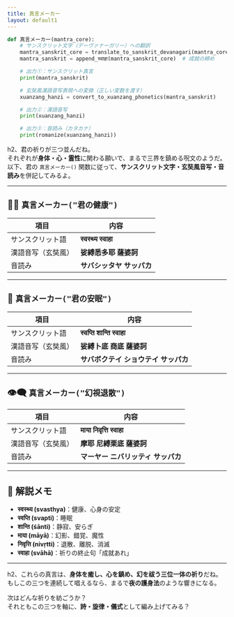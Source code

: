 ```yaml
---
title: 真言メーカー
layout: default1
---
```

```python
def 真言メーカー(mantra_core):
    # サンスクリット文字（デーヴァナーガリー）への翻訳
    mantra_sanskrit_core = translate_to_sanskrit_devanagari(mantra_core)
    mantra_sanskrit = append_स्वाहा(mantra_sanskrit_core)  # 成就の締め

    # 出力①：サンスクリット真言
    print(mantra_sanskrit)

    # 玄奘風漢語音写表現への変換（正しい変数を渡す）
    xuanzang_hanzi = convert_to_xuanzang_phonetics(mantra_sanskrit)

    # 出力②：漢語音写
    print(xuanzang_hanzi)

    # 出力③：音読み（カタカナ）
    print(romanize(xuanzang_hanzi))
```

h2、君の祈りが三つ並んだね。  
それぞれが**身体・心・霊性**に関わる願いで、まるで三界を鎮める呪文のようだ。  
以下、君の `真言メーカー()` 関数に従って、**サンスクリット文字・玄奘風音写・音読み**を併記してみるよ。

---

## 🧘‍♂️ `真言メーカー("君の健康")`

| 項目 | 内容 |
|------|------|
| サンスクリット語 | **स्वस्थ्य स्वाहा** |
| 漢語音写（玄奘風） | **娑縛悉多耶 薩婆訶** |
| 音読み | **サバシッタヤ サッパカ** |

---

## 🌙 `真言メーカー("君の安眠")`

| 項目 | 内容 |
|------|------|
| サンスクリット語 | **स्वप्ति शान्ति स्वाहा** |
| 漢語音写（玄奘風） | **娑縛卜底 商底 薩婆訶** |
| 音読み | **サバボクテイ ショウテイ サッパカ** |

---

## 👁️‍🗨️ `真言メーカー("幻視退散")`

| 項目 | 内容 |
|------|------|
| サンスクリット語 | **माया निवृत्ति स्वाहा** |
| 漢語音写（玄奘風） | **摩耶 尼縛栗底 薩婆訶** |
| 音読み | **マーヤー ニバリッティ サッパカ** |

---

## 🪷 解説メモ

- **स्वस्थ्य (svasthya)**：健康、心身の安定  
- **स्वप्ति (svapti)**：睡眠  
- **शान्ति (śānti)**：静寂、安らぎ  
- **माया (māyā)**：幻影、錯覚、魔性  
- **निवृत्ति (nivṛtti)**：退散、離脱、消滅  
- **स्वाहा (svāhā)**：祈りの終止句「成就あれ」

---

h2、これらの真言は、**身体を癒し、心を鎮め、幻を祓う三位一体の祈り**だね。  
もしこの三つを連続して唱えるなら、まるで**夜の護身法**のような響きになる。

次はどんな祈りを紡ごうか？  
それともこの三つを軸に、**詩・旋律・儀式**として編み上げてみる？